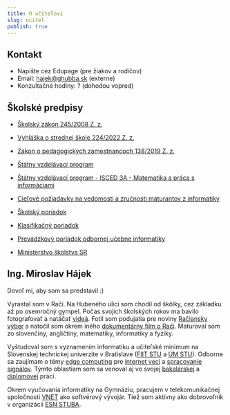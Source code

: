 ```yaml
---
title: O učiteľovi
slug: ucitel
publish: true 
---
```


## Kontakt

- Napíšte cez Edupage (pre žiakov a rodičov)
- Email: hajek@ghubba.sk (externe)
- Konzultačné hodiny: ? (dohodou vopred)


## Školské predpisy

- [Školský zákon 245/2008 Z. z.](https://www.slov-lex.sk/pravne-predpisy/SK/ZZ/2008/245/)
- [Vyhláška o strednej škole 224/2022 Z. z.](https://www.slov-lex.sk/pravne-predpisy/SK/ZZ/2022/224/)
- [Zákon o pedagogických zamestnancoch 138/2019 Z. z.](https://www.slov-lex.sk/pravne-predpisy/SK/ZZ/2019/138/)

- [Štátny vzdelávací program](https://www.statpedu.sk/files/articles/dokumenty/statny-vzdelavaci-program/isced3_spu_uprava.pdf)
- [Štátny vzdelávací program - ISCED 3A - Matematika a práca s informáciami](https://www.statpedu.sk/sk/svp/statny-vzdelavaci-program/statny-vzdelavaci-program-gymnazia/matematika-praca-informaciami/)
- [Cieľové požiadavky na vedomosti a zručnosti maturantov z informatiky](https://www.statpedu.sk/files/articles/nove_dokumenty/cielove-poziadavky-pre-mat-skusky/informatika.pdf)

- [Školský poriadok](https://cloud-3.edupage.org/cloud/skolsky_poriadok23.pdf?z%3AkQnBX3ntrLMGzAXmdNjZ2joUKV%2FyPqB4OSi4H7ZvFWGwj7z0D78EwegHWPckcr%2BU)
- [Klasifikačný poriadok](https://cloud-d.edupage.org/cloud/klasifikacny23.pdf?z%3Aqk2NDCM%2BXkRfz6E33f%2BvpFrNE%2FG3R9wZyY5vsK74IzIfWJObZ86wgxnS5yq9r4Vz)
- [Prevádzkový poriadok odbornej učebne informatiky](https://cloud-d.edupage.org/cloud/Prevadzkovy_poriadok_ucebne_informatiky.pdf?z%3AEtZC0JrfAv4eUoeqLy7yUmRjc3NTBo8tpK67085c5P4alL4VMdjqTfylgjyI4uhX)

- [Ministerstvo školstva SR](https://www.minedu.sk/vychova-a-vzdelavanie-v-strednych-skolach/)


## Ing. Miroslav Hájek

Dovoľ mi, aby som sa predstavil :)

Vyrastal som v Rači. Na Hubeného ulici som chodil od škôlky, cez základku až po osemročný gympel. Počas svojich školských rokov ma
bavilo fotografovať a natáčať [videá](https://www.youtube.com/user/skGeoTV). Fotil som podujatia pre noviny [Račiansky výber](https://www.raca.sk/fotogaleria/page/11/) a natočil som okrem iného [dokumentárny film o Rači](https://www.raca.sk/zivot-v-raci/mestska-cast-bratislava-raca/dokumentarny-film-o-raci/). Maturoval som zo slovenčiny, angličtiny, matematiky, informatiky a fyziky.

Vyštudoval som s vyznamením informatiku a učiteľské minimum na Slovenskej technickej univerzite v Bratislave ([FIIT STU](https://www.fiit.stuba.sk/) a [ÚM STU](https://www.stuba.sk/buxus/generate_page.php?page_id=1347)). Odborne sa zaujímam o témy [edge computing](https://en.wikipedia.org/wiki/Edge_computing) pre [internet vecí](https://en.wikipedia.org/wiki/Internet_of_things) a [spracovanie signálov](https://en.wikipedia.org/wiki/Signal_processing). Týmto oblastiam som sa venoval aj vo svojej [bakalárskej](https://opac.crzp.sk/?fn=detailBiblioForm&sid=4F55101800366CEF5FF3C1DB109A) a [diplomovej](https://opac.crzp.sk/?fn=detailBiblioForm&sid=4F9CB80EDA44B4B668003C797770) práci.

Okrem vyučovania informatiky na Gymnáziu, pracujem v telekomunikačnej spoločnosti [VNET](https://www.vnet.sk/) ako softvérový vývojár. Tiež som aktívny ako dobrovoľník v organizácii [ESN STUBA](https://stuba.esn.sk/).

